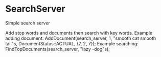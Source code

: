 # SearchServer
Simple search server

Add stop words and documents then search with key words.
Example adding document:
  AddDocument(search_server, 1, "smooth cat smooth tail"s, DocumentStatus::ACTUAL, {7, 2, 7});
Example searching:
  FindTopDocuments(search_server, "lazy -dog"s);
